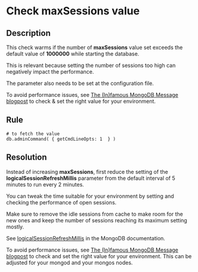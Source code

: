 
# Check maxSessions value

## Description 

This check warms if the number of **maxSessions** value set exceeds the default value of **1000000** while starting the database. 

This is relevant because setting the number of sessions too high can negatively impact the performance.

The parameter also needs to be set at the configuration file.

To avoid performance issues, see [ The (In)famous MongoDB Message blogpost](https://www.percona.com/blog/2021/06/03/mongodb-message-cannot-add-session-into-the-cache-toomanylogicalsessions) to check & set the right value for your environment.


## Rule

``` MONGODB_GETCMDLINEOPTS
# to fetch the value
db.adminCommand( { getCmdLineOpts: 1  } )
```
 

## Resolution
Instead of increasing **maxSessions**, first reduce the setting of the **logicalSessionRefreshMillis** parameter from the default interval of 5 minutes to run every 2 minutes. 

You can tweak the time suitable for your environment by setting and checking the performance of open sessions.

Make sure to remove the idle sessions from cache to make room for the new ones and keep the number of sessions reaching its maximum setting mostly.  
 
 See [logicalSessionRefreshMillis](https://www.mongodb.com/docs/manual/reference/parameters/#mongodb-parameter-param.logicalSessionRefreshMillis) in the MongoDB documentation. 

To avoid performance issues, see [The (In)famous MongoDB Message blogpost](https://www.percona.com/blog/2021/06/03/mongodb-message-cannot-add-session-into-the-cache-toomanylogicalsessions) to check and set the right value for your environment.  This can be adjusted for your mongod and your mongos nodes.



